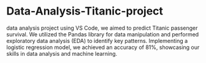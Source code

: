 # Data-Analysis-Titanic-project
 data analysis project using VS Code, we aimed to predict Titanic passenger survival. We utilized the Pandas library for data manipulation and performed exploratory data analysis (EDA) to identify key patterns. Implementing a logistic regression model, we achieved an accuracy of 81%, showcasing our skills in data analysis and machine learning.
